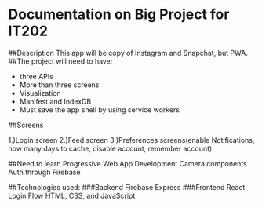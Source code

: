 # Documentation on Big Project for IT202

##Description
This app will be copy of Instagram and Snapchat, but PWA. 
##The project will need to have:
- three APIs
- More than three screens
- Visualization
- Manifest and IndexDB
- Must save the app shell by using service workers

##Screens

1.)Login screen
2.)Feed screen
3.)Preferences screens(enable Notifications, how many days to cache, disable account, remember account)

##Need to learn
Progressive Web App Development
Camera components
Auth through Firebase

##Technologies used:
###Backend
Firebase
Express
###Frontend
React
Login Flow
HTML, CSS, and JavaScript

